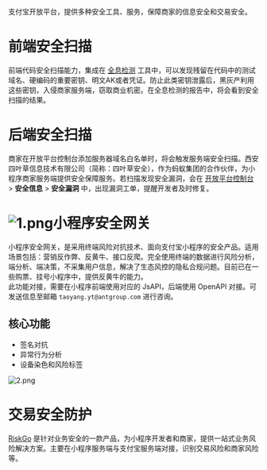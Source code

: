 支付宝开放平台，提供多种安全工具、服务，保障商家的信息安全和交易安全。

# 前端安全扫描
前端代码安全扫描能力，集成在 [全息检测](https://opendocs.alipay.com/mini/ide/holo-testing) 工具中，可以发现残留在代码中的测试域名、硬编码的重要密钥、明文AK或者凭证。防止此类密钥泄露后，黑灰产利用这些密钥，入侵商家服务端，窃取商业机密。在全息检测的报告中，将会看到安全扫描的结果。

# 后端安全扫描
商家在开放平台控制台添加服务器域名白名单时，将会触发服务端安全扫描。西安四叶草信息技术有限公司（简称：四叶草安全），作为蚂蚁集团的合作伙伴，为小程序商家服务端提供安全保障服务。若扫描发现安全漏洞，会在 [开放平台控制台](https://open.alipay.com/platform/developerIndex.htm) > **安全信息** > **安全漏洞** 中，出现漏洞工单，提醒开发者及时修复。

# ![1.png](https://cdn.nlark.com/yuque/0/2022/png/179989/1664243932974-b527fd4b-0540-4102-9111-e9f6f362bf0d.png#align=left&display=inline&height=1044&margin=%5Bobject%20Object%5D&name=1.png&originHeight=1044&originWidth=2302&size=388299&status=done&style=none&width=2302)小程序安全网关
小程序安全网关，是采用终端风险对抗技术、面向支付宝小程序的安全产品。适用场景包括：营销反作弊、反黄牛、接口反爬。完全使用终端的数据进行风险分析，端分析、端决策，不采集用户信息，解决了生态风控的隐私合规问题。目前已在一些购票、挂号小程序中，提供反黄牛的能力。<br />此功能对接，需要在小程序前端使用对应的 JsAPI，后端使用 OpenAPI 对接。可发送信息至邮箱 `taoyang.yt@antgroup.com` 进行咨询。

## 核心功能

- 签名对抗
- 异常行为分析
- 设备染色和风险标签

![2.png](https://cdn.nlark.com/yuque/0/2022/png/179989/1664243939449-2de1af05-2503-4af3-a77f-417e9a9d1c47.png#align=left&display=inline&height=418&margin=%5Bobject%20Object%5D&name=2.png&originHeight=418&originWidth=937&size=140413&status=done&style=none&width=937)<br />

# 交易安全防护
[RiskGo](https://riskgo.alipay.com/merchantportal/index.htm#/home) 是针对业务安全的一款产品，为小程序开发者和商家，提供一站式业务风险解决方案。主要在小程序服务端与支付宝服务端对接，识别交易风险和商家风险等。
